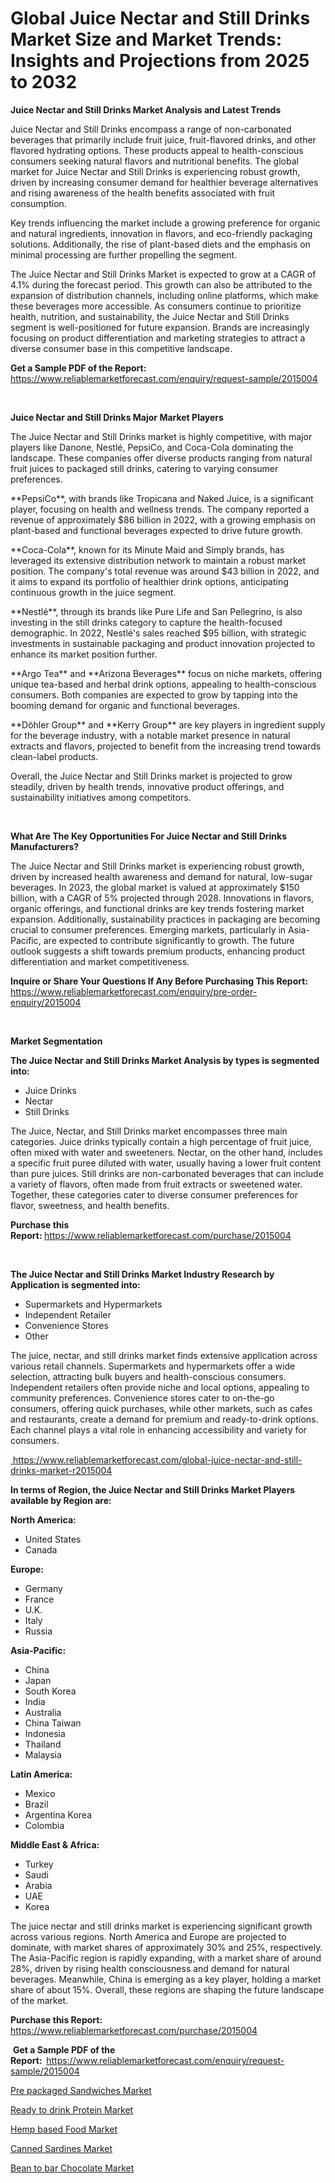 <p><h1>Global Juice Nectar and Still Drinks Market Size and Market Trends: Insights and Projections from 2025 to 2032</h1></p><p><strong>Juice Nectar and Still Drinks Market Analysis and Latest Trends</strong></p>
<p><p>Juice Nectar and Still Drinks encompass a range of non-carbonated beverages that primarily include fruit juice, fruit-flavored drinks, and other flavored hydrating options. These products appeal to health-conscious consumers seeking natural flavors and nutritional benefits. The global market for Juice Nectar and Still Drinks is experiencing robust growth, driven by increasing consumer demand for healthier beverage alternatives and rising awareness of the health benefits associated with fruit consumption.</p><p>Key trends influencing the market include a growing preference for organic and natural ingredients, innovation in flavors, and eco-friendly packaging solutions. Additionally, the rise of plant-based diets and the emphasis on minimal processing are further propelling the segment. </p><p>The Juice Nectar and Still Drinks Market is expected to grow at a CAGR of 4.1% during the forecast period. This growth can also be attributed to the expansion of distribution channels, including online platforms, which make these beverages more accessible. As consumers continue to prioritize health, nutrition, and sustainability, the Juice Nectar and Still Drinks segment is well-positioned for future expansion. Brands are increasingly focusing on product differentiation and marketing strategies to attract a diverse consumer base in this competitive landscape.</p></p>
<p><strong>Get a Sample PDF of the Report:&nbsp;</strong> <a href="https://www.reliablemarketforecast.com/enquiry/request-sample/2015004?utm_campaign=1903&utm_medium=2&utm_source=Github&utm_content=ia&utm_term=07042025&utm_id=juice-nectar-and-still-drinks">https://www.reliablemarketforecast.com/enquiry/request-sample/2015004</a></p>
<p>&nbsp;</p>
<p><strong>Juice Nectar and Still Drinks Major Market Players</strong></p>
<p><p>The Juice Nectar and Still Drinks market is highly competitive, with major players like Danone, Nestlé, PepsiCo, and Coca-Cola dominating the landscape. These companies offer diverse products ranging from natural fruit juices to packaged still drinks, catering to varying consumer preferences.</p><p>**PepsiCo**, with brands like Tropicana and Naked Juice, is a significant player, focusing on health and wellness trends. The company reported a revenue of approximately $86 billion in 2022, with a growing emphasis on plant-based and functional beverages expected to drive future growth.</p><p>**Coca-Cola**, known for its Minute Maid and Simply brands, has leveraged its extensive distribution network to maintain a robust market position. The company's total revenue was around $43 billion in 2022, and it aims to expand its portfolio of healthier drink options, anticipating continuous growth in the juice segment.</p><p>**Nestlé**, through its brands like Pure Life and San Pellegrino, is also investing in the still drinks category to capture the health-focused demographic. In 2022, Nestlé's sales reached $95 billion, with strategic investments in sustainable packaging and product innovation projected to enhance its market position further.</p><p>**Argo Tea** and **Arizona Beverages** focus on niche markets, offering unique tea-based and herbal drink options, appealing to health-conscious consumers. Both companies are expected to grow by tapping into the booming demand for organic and functional beverages.</p><p>**Döhler Group** and **Kerry Group** are key players in ingredient supply for the beverage industry, with a notable market presence in natural extracts and flavors, projected to benefit from the increasing trend towards clean-label products.</p><p>Overall, the Juice Nectar and Still Drinks market is projected to grow steadily, driven by health trends, innovative product offerings, and sustainability initiatives among competitors.</p></p>
<p>&nbsp;</p>
<p><strong>What Are The Key Opportunities For Juice Nectar and Still Drinks Manufacturers?</strong></p>
<p><p>The Juice Nectar and Still Drinks market is experiencing robust growth, driven by increased health awareness and demand for natural, low-sugar beverages. In 2023, the global market is valued at approximately $150 billion, with a CAGR of 5% projected through 2028. Innovations in flavors, organic offerings, and functional drinks are key trends fostering market expansion. Additionally, sustainability practices in packaging are becoming crucial to consumer preferences. Emerging markets, particularly in Asia-Pacific, are expected to contribute significantly to growth. The future outlook suggests a shift towards premium products, enhancing product differentiation and market competitiveness.</p></p>
<p><strong>Inquire or Share Your Questions If Any Before Purchasing This Report:</strong> <a href="https://www.reliablemarketforecast.com/enquiry/pre-order-enquiry/2015004?utm_campaign=1903&utm_medium=2&utm_source=Github&utm_content=ia&utm_term=07042025&utm_id=juice-nectar-and-still-drinks">https://www.reliablemarketforecast.com/enquiry/pre-order-enquiry/2015004</a></p>
<p>&nbsp;</p>
<p><strong>Market Segmentation</strong></p>
<p><strong>The Juice Nectar and Still Drinks Market Analysis by types is segmented into:</strong></p>
<p><ul><li>Juice Drinks</li><li>Nectar</li><li>Still Drinks</li></ul></p>
<p><p>The Juice, Nectar, and Still Drinks market encompasses three main categories. Juice drinks typically contain a high percentage of fruit juice, often mixed with water and sweeteners. Nectar, on the other hand, includes a specific fruit puree diluted with water, usually having a lower fruit content than pure juices. Still drinks are non-carbonated beverages that can include a variety of flavors, often made from fruit extracts or sweetened water. Together, these categories cater to diverse consumer preferences for flavor, sweetness, and health benefits.</p></p>
<p><strong>Purchase this Report:&nbsp;</strong><a href="https://www.reliablemarketforecast.com/purchase/2015004?utm_campaign=1903&utm_medium=2&utm_source=Github&utm_content=ia&utm_term=07042025&utm_id=juice-nectar-and-still-drinks">https://www.reliablemarketforecast.com/purchase/2015004</a></p>
<p>&nbsp;</p>
<p><strong>The Juice Nectar and Still Drinks Market Industry Research by Application is segmented into:</strong></p>
<p><ul><li>Supermarkets and Hypermarkets</li><li>Independent Retailer</li><li>Convenience Stores</li><li>Other</li></ul></p>
<p><p>The juice, nectar, and still drinks market finds extensive application across various retail channels. Supermarkets and hypermarkets offer a wide selection, attracting bulk buyers and health-conscious consumers. Independent retailers often provide niche and local options, appealing to community preferences. Convenience stores cater to on-the-go consumers, offering quick purchases, while other markets, such as cafes and restaurants, create a demand for premium and ready-to-drink options. Each channel plays a vital role in enhancing accessibility and variety for consumers.</p></p>
<p><a href="https://www.reliablemarketforecast.com/global-juice-nectar-and-still-drinks-market-r2015004?utm_campaign=1903&utm_medium=2&utm_source=Github&utm_content=ia&utm_term=07042025&utm_id=juice-nectar-and-still-drinks">&nbsp;https://www.reliablemarketforecast.com/global-juice-nectar-and-still-drinks-market-r2015004</a></p>
<p><strong>In terms of Region, the Juice Nectar and Still Drinks Market Players available by Region are:</strong></p>
<p>
    <p> <strong> North America: </strong>
        <ul>
            <li>United States</li>
            <li>Canada</li>
        </ul>
        </p> 
    <p> <strong> Europe: </strong>
        <ul>
            <li>Germany</li>
            <li>France</li>
            <li>U.K.</li>
            <li>Italy</li>
            <li>Russia</li>
        </ul>
        </p> 
    <p> <strong> Asia-Pacific: </strong>
        <ul>
            <li>China</li>
            <li>Japan</li>
            <li>South Korea</li>
            <li>India</li>
            <li>Australia</li>
            <li>China Taiwan</li>
            <li>Indonesia</li>
            <li>Thailand</li>
            <li>Malaysia</li>
        </ul>
        </p> 
    <p> <strong> Latin America: </strong>
        <ul>
            <li>Mexico</li>
            <li>Brazil</li>
            <li>Argentina Korea</li>
            <li>Colombia</li>
        </ul>
        </p> 
    <p> <strong> Middle East & Africa: </strong>
        <ul>
            <li>Turkey</li>
            <li>Saudi</li>
            <li>Arabia</li>
            <li>UAE</li>
            <li>Korea</li>
        </ul>
    </p>
    </p>
<p><p>The juice nectar and still drinks market is experiencing significant growth across various regions. North America and Europe are projected to dominate, with market shares of approximately 30% and 25%, respectively. The Asia-Pacific region is rapidly expanding, with a market share of around 28%, driven by rising health consciousness and demand for natural beverages. Meanwhile, China is emerging as a key player, holding a market share of about 15%. Overall, these regions are shaping the future landscape of the market.</p></p>
<p><strong>Purchase this Report: </strong><a href="https://www.reliablemarketforecast.com/purchase/2015004?utm_campaign=1903&utm_medium=2&utm_source=Github&utm_content=ia&utm_term=07042025&utm_id=juice-nectar-and-still-drinks">https://www.reliablemarketforecast.com/purchase/2015004</a></p>
<p>&nbsp;<strong>Get a Sample PDF of the Report:&nbsp;&nbsp;</strong><a href="https://www.reliablemarketforecast.com/enquiry/request-sample/2015004?utm_campaign=1903&utm_medium=2&utm_source=Github&utm_content=ia&utm_term=07042025&utm_id=juice-nectar-and-still-drinks">https://www.reliablemarketforecast.com/enquiry/request-sample/2015004</a></p>
<p><strong></strong></p>
<p><p><a href="https://github.com/ifsahvadenah/Market-Research-Report-List-1/blob/main/pre-packaged-sandwiches-market.md?utm_campaign=1903&utm_medium=2&utm_source=Github&utm_content=ia&utm_term=07042025&utm_id=juice-nectar-and-still-drinks">Pre packaged Sandwiches Market</a></p><p><a href="https://github.com/irfadac/Market-Research-Report-List-5/blob/main/ready-to-drink-protein-market.md?utm_campaign=1903&utm_medium=2&utm_source=Github&utm_content=ia&utm_term=07042025&utm_id=juice-nectar-and-still-drinks">Ready to drink Protein Market</a></p><p><a href="https://github.com/viohlbrenksf/Market-Research-Report-List-1/blob/main/hemp-based-food-market.md?utm_campaign=1903&utm_medium=2&utm_source=Github&utm_content=ia&utm_term=07042025&utm_id=juice-nectar-and-still-drinks">Hemp based Food Market</a></p><p><a href="https://github.com/vasosblenksk/Market-Research-Report-List-1/blob/main/canned-sardines-market.md?utm_campaign=1903&utm_medium=2&utm_source=Github&utm_content=ia&utm_term=07042025&utm_id=juice-nectar-and-still-drinks">Canned Sardines Market</a></p><p><a href="https://github.com/merzafairy04/Market-Research-Report-List-1/blob/main/bean-to-bar-chocolate-market.md?utm_campaign=1903&utm_medium=2&utm_source=Github&utm_content=ia&utm_term=07042025&utm_id=juice-nectar-and-still-drinks">Bean to bar Chocolate Market</a></p></p>